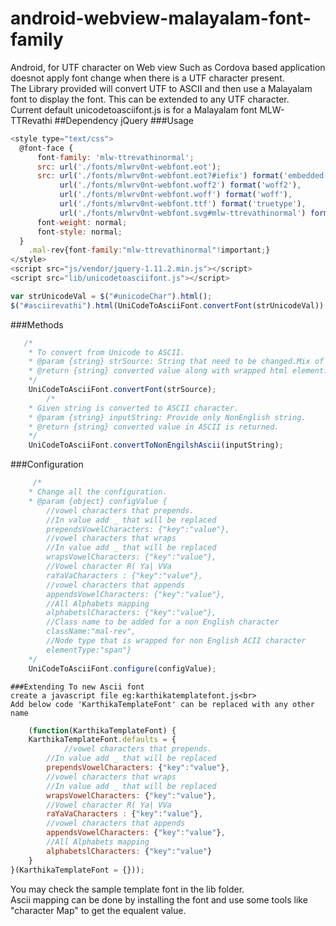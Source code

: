 # android-webview-malayalam-font-family
Android, for UTF character on Web view Such as Cordova based application doesnot apply font change when there is a UTF character present.<br>
The Library provided will convert UTF to ASCII and then use a Malayalam font to display the font.
This can be extended to any UTF character. <br>
Current default unicodetoasciifont.js is for a Malayalam font MLW-TTRevathi
##Dependency 
jQuery
###Usage
```javascript
<style type="text/css">
  @font-face {
      font-family: 'mlw-ttrevathinormal';
      src: url('./fonts/mlwrv0nt-webfont.eot');
      src: url('./fonts/mlwrv0nt-webfont.eot?#iefix') format('embedded-opentype'),
           url('./fonts/mlwrv0nt-webfont.woff2') format('woff2'),
           url('./fonts/mlwrv0nt-webfont.woff') format('woff'),
           url('./fonts/mlwrv0nt-webfont.ttf') format('truetype'),
           url('./fonts/mlwrv0nt-webfont.svg#mlw-ttrevathinormal') format('svg');
      font-weight: normal;
      font-style: normal;
  }
	.mal-rev{font-family:"mlw-ttrevathinormal"!important;}
</style>
<script src="js/vendor/jquery-1.11.2.min.js"></script>
<script src="lib/unicodetoasciifont.js"></script>

var strUnicodeVal = $("#unicodeChar").html();
$("#asciirevathi").html(UniCodeToAsciiFont.convertFont(strUnicodeVal));
```
###Methods
```javascript
   /*
    * To convert from Unicode to ASCII.
    * @param {string} strSource: String that need to be changed.Mix of English and non English accepted
    * @return {string} converted value along with wrapped html element.
    */
	UniCodeToAsciiFont.convertFont(strSource);
		/*
    * Given string is converted to ASCII character.
    * @param {string} inputString: Provide only NonEnglish string.
    * @return {string} converted value in ASCII is returned.
    */
	UniCodeToAsciiFont.convertToNonEngilshAscii(inputString);
```
###Configuration
```javascript
	 /*
    * Change all the configuration.
    * @param {object} configValue {
		//vowel characters that prepends.
		//In value add _ that will be replaced
		prependsVowelCharacters: {"key":"value"},
		//vowel characters that wraps 
		//In value add _ that will be replaced
		wrapsVowelCharacters: {"key":"value"},
		//Vowel character R( Ya| VVa 
		raYaVaCharacters : {"key":"value"},
		//vowel characters that appends 
		appendsVowelCharacters: {"key":"value"},
		//All Alphabets mapping
		alphabetslCharacters: {"key":"value"},
		//Class name to be added for a non English character
		className:"mal-rev",
		//Node type that is wrapped for non English ACII character
		elementType:"span"}
    */
	UniCodeToAsciiFont.configure(configValue);
```
	###Extending To new Ascii font
	create a javascript file eg:karthikatemplatefont.js<br>
	Add below code 'KarthikaTemplateFont' can be replaced with any other name
```javascript
	(function(KarthikaTemplateFont) {
	KarthikaTemplateFont.defaults = {
			//vowel characters that prepends.
		//In value add _ that will be replaced
		prependsVowelCharacters: {"key":"value"},
		//vowel characters that wraps 
		//In value add _ that will be replaced
		wrapsVowelCharacters: {"key":"value"},
		//Vowel character R( Ya| VVa 
		raYaVaCharacters : {"key":"value"},
		//vowel characters that appends 
		appendsVowelCharacters: {"key":"value"},
		//All Alphabets mapping
		alphabetslCharacters: {"key":"value"}
	}
}(KarthikaTemplateFont = {}));
```
You may check the sample template font in the lib folder.<br>
Ascii mapping can be done by installing the font and use some tools like "character Map" to get the equalent value.
